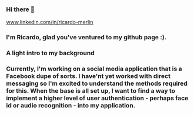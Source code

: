 ### Hi there 👋

www.linkedin.com/in/ricardo-merlin

### I'm Ricardo, glad you've ventured to my github page :).

### A light intro to my background

### Currently, I'm working on a social media application that is a Facebook dupe of sorts. I have'nt yet worked with direct messaging so I'm excited to understand the methods required for this. When the base is all set up, I want to find a way to implement a higher level of user authentication - perhaps face id or audio recognition - into my application.
<!--

Here are some ideas to get you started:

- 🌱 I’m currently learning ...
- 👯 I’m looking to collaborate on ...
- 🤔 I’m looking for help with ...
- 💬 Ask me about ...
- 📫 How to reach me: ...
- 😄 Pronouns: ...
- ⚡ Fun fact: ...
-->
